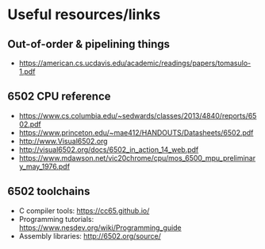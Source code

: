 # Useful resources/links

## Out-of-order & pipelining things
* https://american.cs.ucdavis.edu/academic/readings/papers/tomasulo-1.pdf

## 6502 CPU reference
* https://www.cs.columbia.edu/~sedwards/classes/2013/4840/reports/6502.pdf
* https://www.princeton.edu/~mae412/HANDOUTS/Datasheets/6502.pdf
* http://www.Visual6502.org
* http://visual6502.org/docs/6502_in_action_14_web.pdf
* https://www.mdawson.net/vic20chrome/cpu/mos_6500_mpu_preliminary_may_1976.pdf

## 6502 toolchains
* C compiler tools: https://cc65.github.io/
* Programming tutorials: https://www.nesdev.org/wiki/Programming_guide
* Assembly libraries: http://6502.org/source/